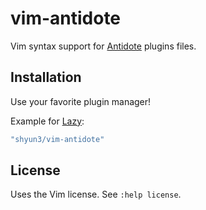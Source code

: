 # vim-antidote

Vim syntax support for [Antidote](https://antidote.sh/) plugins files.

## Installation

Use your favorite plugin manager!

Example for [Lazy](https://lazy.folke.io/):
```lua
"shyun3/vim-antidote"
```

## License

Uses the Vim license. See `:help license`.
